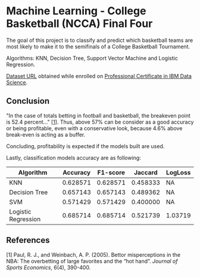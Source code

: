 # Machine Learning - College Basketball (NCCA) Final Four 
The goal of this project is to classify and predict which basketball teams are most likely to make it to the semifinals of a College Basketball Tournament.

Algorithms: KNN, Decision Tree, Support Vector Machine and Logistic Regression.

[Dataset URL](https://s3-api.us-geo.objectstorage.softlayer.net/cf-courses-data/CognitiveClass/ML0120ENv3/Dataset/ML0101EN_EDX_skill_up/cbb.csv) obtained while enrolled on [Professional Certificate in IBM Data Science](https://www.edx.org/professional-certificate/ibm-data-science?index=product&queryID=f71f23095d28d770b5032557f7806f50&position=1).

## Conclusion

"In the case of totals betting in football and basketball, the breakeven point is 52.4 percent..." [[1]](#1). Thus, above 57% can be consider as a good accuracy or being profitable, even with a conservative look, because 4.6% above break-even is acting as a buffer.

Concluding, profitability is expected if the models built are used.

Lastly, classification models accuracy are as following:

| Algorithm           | Accuracy | F1-score | Jaccard  | LogLoss |
| ------------------  | -------- | -------- | -------- | ------- |
| KNN                 | 0.628571 | 0.628571 | 0.458333 | NA      |
| Decision Tree       | 0.657143 | 0.657143 | 0.489362 | NA      |
| SVM                 | 0.571429 | 0.571429 | 0.400000 | NA      |
| Logistic Regression | 0.685714 | 0.685714 | 0.521739 | 1.03719 |

## References
<a id="1">[1]</a> 
Paul, R. J., and Weinbach, A. P. (2005). 
Bettor misperceptions in the NBA: The overbetting of large favorites and the “hot hand”. 
*Journal of Sports Economics*, 6(4), 390-400. 
